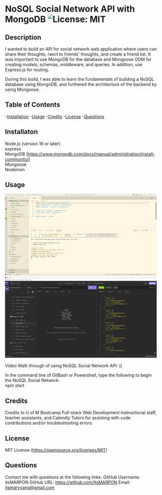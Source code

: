 # NoSQL Social Network API with MongoDB  ![License: MIT](https://img.shields.io/badge/License-MIT-yellow.svg)

## Description

I wanted to build an API for social network web application where users can share their thoughts, raect to friends' thoughts, and create a friend list. It was important to use MongoDB for the database and Mongoose ODM for creating models, schemas, middleware, and queries. In addition, use Express.js for routing.

During this build, I was able to learn the fundamentals of building a NoSQL database using MongoDB, and furthered the architecture of the backend by using Mongoose. 

## Table of Contents

-[Installation](#installation)
-[Usage](#usage)
-[Credits](#credits)
-[License](#license)
-[Questions](#questions)

## Installaton<a name="installation"></a>

Node.js (version 16 or later) <br />
express <br />
MongoDB (https://www.mongodb.com/docs/manual/administration/install-community/) <br />
Mongoose <br />
Nodemon <br />



## Usage<a name="usage"></a>

![Screenshot of NoSQL Social Network API command line](./assets/images/nosql-socialnetwork-commandline1.png)<br />
![Screenshot of NoSQL Social Network API Insomnia](./assets/images/nosql-socialnetwork-insomnia1.png)<br />

Video Walk through of using NoSQL Social Network API: ()<br />

In the command line of GitBash or Powershell, type the following to begin the NoSQL Social Network:<br />
npm start

## Credits<a name="credits"></a>

Credits to U of M Bootcamp Full-stack Web Development instructional staff, teacher assistants, and Calendly Tutors for assisting with code contributions and/or troubleshooting errors.

## License<a name="license"></a>

MIT License (https://opensource.org/licenses/MIT)

## Questions<a name="questions"></a>

Contact me with questions at the following links:
GitHub Username: itsMARPON
GitHub URL: https://github.com/ItsMARPON
Email: itsmaryyang@gmail.com


